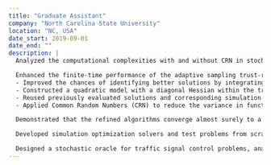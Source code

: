 ```yaml
---
title: "Graduate Assistant"
company: "North Carolina State University"
location: "NC, USA"
date_start: 2019-09-01
date_end: ""
description: |
  Analyzed the computational complexities with and without CRN in stochastic optimization and theoretically demonstrated that CRN can significantly reduce the computational burden.

  Enhanced the finite-time performance of the adaptive sampling trust-region method for simulation optimization through four key refinements:
  - Improved the chances of identifying better solutions by integrating direct search techniques.
  - Constructed a quadratic model with a diagonal Hessian within the trust-region framework.
  - Reused previously evaluated solutions and corresponding simulation outputs to reduce computational cost.
  - Applied Common Random Numbers (CRN) to reduce the variance in function and gradient estimates.

  Demonstrated that the refined algorithms converge almost surely to a first-order stationary point.

  Developed simulation optimization solvers and test problems from scratch in Python.

  Designed a stochastic oracle for traffic signal control problems, analyzed its loss landscape characteristics, and evaluated the performance of various solvers.
---
```

